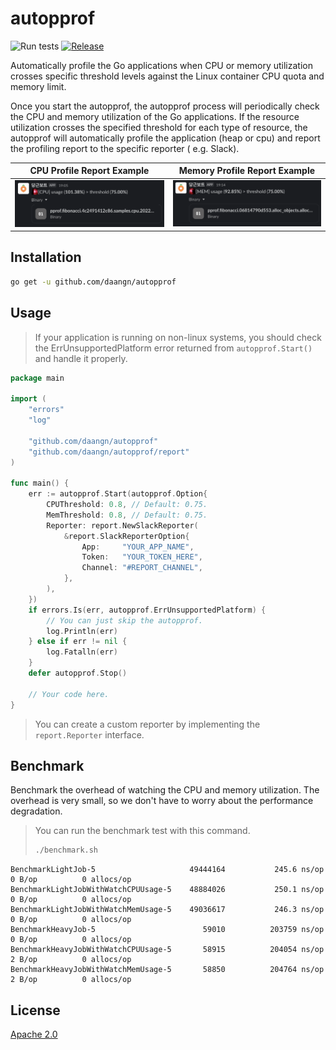 # autopprof

![Run tests](https://github.com/daangn/autopprof/workflows/Run%20tests/badge.svg) [![Release](https://img.shields.io/github/v/tag/daangn/autopprof?label=Release)](https://github.com/daangn/autopprof/releases)

Automatically profile the Go applications when CPU or memory utilization crosses specific
threshold levels against the Linux container CPU quota and memory limit.

Once you start the autopprof, the autopprof process will periodically check the CPU and
memory utilization of the Go applications. If the resource utilization crosses the
specified threshold for each type of resource, the autopprof will automatically profile
the application (heap or cpu) and report the profiling report to the specific reporter (
e.g. Slack).

| CPU Profile Report Example                                 | Memory Profile Report Example                              |
|------------------------------------------------------------|------------------------------------------------------------|
| ![profiling example cpu](images/profiling_example_cpu.png) | ![profiling example mem](images/profiling_example_mem.png) |

## Installation

```bash
go get -u github.com/daangn/autopprof
```

## Usage

> If your application is running on non-linux systems, you should check the
> ErrUnsupportedPlatform error returned from `autopprof.Start()` and handle it properly.

```go
package main

import (
	"errors"
	"log"

	"github.com/daangn/autopprof"
	"github.com/daangn/autopprof/report"
)

func main() {
	err := autopprof.Start(autopprof.Option{
		CPUThreshold: 0.8, // Default: 0.75.
		MemThreshold: 0.8, // Default: 0.75.
		Reporter: report.NewSlackReporter(
			&report.SlackReporterOption{
				App:     "YOUR_APP_NAME",
				Token:   "YOUR_TOKEN_HERE",
				Channel: "#REPORT_CHANNEL",
			},
		),
	})
	if errors.Is(err, autopprof.ErrUnsupportedPlatform) {
		// You can just skip the autopprof.
		log.Println(err)
	} else if err != nil {
		log.Fatalln(err)
	}
	defer autopprof.Stop()

	// Your code here.
}
```

> You can create a custom reporter by implementing the `report.Reporter` interface.

## Benchmark

Benchmark the overhead of watching the CPU and memory utilization. The overhead is very
small, so we don't have to worry about the performance degradation.

> You can run the benchmark test with this command.
>
> ```bash
> ./benchmark.sh
> ```
>

```
BenchmarkLightJob-5                    	49444164	       245.6 ns/op	       0 B/op	       0 allocs/op
BenchmarkLightJobWithWatchCPUUsage-5   	48884026	       250.1 ns/op	       0 B/op	       0 allocs/op
BenchmarkLightJobWithWatchMemUsage-5   	49036617	       246.3 ns/op	       0 B/op	       0 allocs/op
BenchmarkHeavyJob-5                    	   59010	      203759 ns/op	       0 B/op	       0 allocs/op
BenchmarkHeavyJobWithWatchCPUUsage-5   	   58915	      204054 ns/op	       2 B/op	       0 allocs/op
BenchmarkHeavyJobWithWatchMemUsage-5   	   58850	      204764 ns/op	       2 B/op	       0 allocs/op
```

## License

[Apache 2.0](LICENSE)
